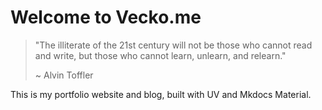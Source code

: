 # Welcome to Vecko.me

> "The illiterate of the 21st century will not be those who cannot read and write, but those who cannot learn, unlearn, and relearn."
>
> ~ Alvin Toffler

This is my portfolio website and blog, built with UV and Mkdocs Material.
